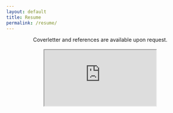 ```yaml
---
layout: default
title: Resume
permalink: /resume/
---
```

<center>
Coverletter and references are available upon request.
<br>
<br>
<iframe class="pdf" src=" https://drive.google.com/file/d/1Plm1u0xIwTSLVkIXw9wf8cRVf4mm3yGL/preview" ></iframe>
</center>
